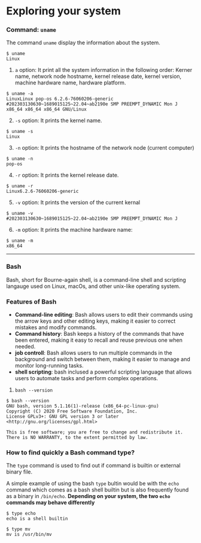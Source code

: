 # Exploring your system

### Command: `uname`
The command `uname` display the information about the system.

```
$ uname
Linux
```

1. `a` option: It print all the system information in the following order: Kerner name, network node hostname, kernel release date, kernel version, machine hardware name, hardware platform.
```
$ uname -a
LinuxLinux pop-os 6.2.6-76060206-generic #202303130630~1689015125~22.04~ab2190e SMP PREEMPT_DYNAMIC Mon J x86_64 x86_64 x86_64 GNU/Linux
```

2. `-s` option: It prints the kernel name.
```
$ uname -s
Linux
```

3. `-n` option: It prints the hostname of the network node (current computer)
```
$ uname -n
pop-os
```

4. `-r` option: It prints the kernel release date.
```
$ uname -r
Linux6.2.6-76060206-generic
```

5. `-v` option: It prints the version of the current kernal
```
$ uname -v
#202303130630~1689015125~22.04~ab2190e SMP PREEMPT_DYNAMIC Mon J
```

6. `-m` option: It prints the machine hardware name:
```
$ uname -m
x86_64
```

---

### Bash
Bash, short for Bourne-again shell, is a command-line shell and scripting langauge used on Linux, macOs, and other unix-like operating system.

### Features of Bash
- **Command-line editing**: Bash allows users to edit their commands using the arrow keys and other editing keys, making it easier to correct mistakes and modify commands.
- **Command history**: Bash keeps a history of the commands that have been entered, making it easy to recall and reuse previous one when needed.
- **job controll**: Bash allows users to run multiple commands in the background and switch between them, making it easier to manage and monitor long-running tasks.
- **shell scripting**: bash inclused a powerful scripting language that allows users to automate tasks and perform complex operations.
  
1. `bash --version`

```
$ bash --version
GNU bash, version 5.1.16(1)-release (x86_64-pc-linux-gnu)
Copyright (C) 2020 Free Software Foundation, Inc.
License GPLv3+: GNU GPL version 3 or later <http://gnu.org/licenses/gpl.html>

This is free software; you are free to change and redistribute it.
There is NO WARRANTY, to the extent permitted by law.
```

### How to find quickly a Bash command type?
The `type` command is used to find out if command is builtin or external binary file.

A simple example of using the bash `type` bultin would be with the `echo` command which comes as a bash shell builtin but is also frequently found as a binary in `/bin/echo`. **Depending on your system, the two `echo` commands may behave differently**

```
$ type echo
echo is a shell builtin
```

```
$ type mv
mv is /usr/bin/mv
```


